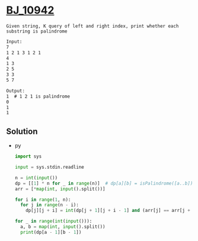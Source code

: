 # [BJ_10942](https://acmicpc.net/problem/10942)

```en
Given string, K query of left and right index, print whether each substring is palindrome
```

```txt
Input:
7
1 2 1 3 1 2 1
4
1 3
2 5
3 3
5 7

Output:
1  # 1 2 1 is palindrome
0
1
1
```

## Solution

* py

  ```py
  import sys

  input = sys.stdin.readline

  n = int(input())
  dp = [[1] * n for _ in range(n)]  # dp[a][b] = isPalindrome([a..b])
  arr = [*map(int, input().split())]

  for i in range(1, n):
    for j in range(n - i):
      dp[j][j + i] = int(dp[j + 1][j + i - 1] and (arr[j] == arr[j + i]))

  for _ in range(int(input())):
    a, b = map(int, input().split())
    print(dp[a - 1][b - 1])
  ```
